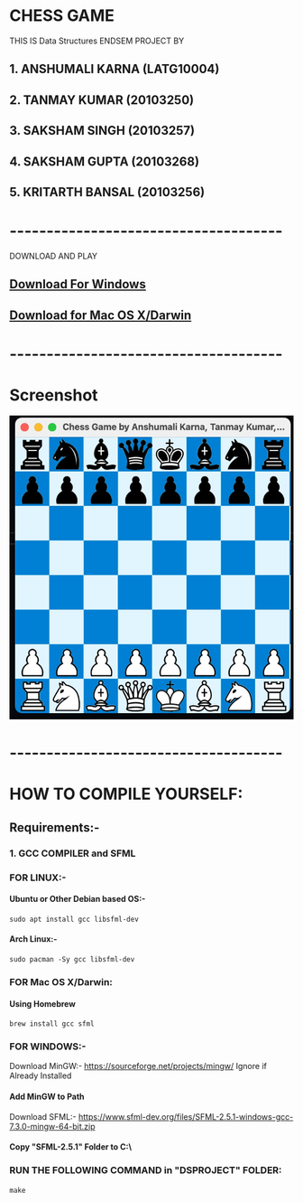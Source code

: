 # CHESS GAME

THIS IS Data Structures ENDSEM PROJECT BY

## 1. ANSHUMALI KARNA (LATG10004)

## 2. TANMAY KUMAR (20103250)

## 3. SAKSHAM SINGH (20103257)

## 4. SAKSHAM GUPTA (20103268)

## 5. KRITARTH BANSAL (20103256)

# -------------------------------------

DOWNLOAD AND PLAY <br/>

##

## [Download For Windows](https://github.com/anshumalivfx/DS-Project/releases/download/chess-game/Chess-Game-v1-Windows.zip)

## [Download for Mac OS X/Darwin](https://github.com/anshumalivfx/DS-Project/releases/download/chess-game/Chess-Game-v1-Darwin-arm64.zip)

# -------------------------------------

# Screenshot

<img src="screenshot.jpeg"/>

# -------------------------------------

# HOW TO COMPILE YOURSELF:

## Requirements:-

### 1. GCC COMPILER and SFML

### FOR LINUX:-

#### Ubuntu or Other Debian based OS:-

```console
sudo apt install gcc libsfml-dev
```

#### Arch Linux:-

```console
sudo pacman -Sy gcc libsfml-dev
```

### FOR Mac OS X/Darwin:

#### Using Homebrew

```console
brew install gcc sfml
```

### FOR WINDOWS:-

Download MinGW:- <a href = "[http:/](https://sourceforge.net/projects/mingw/)/">https://sourceforge.net/projects/mingw/</a> Ignore if Already Installed

#### Add MinGW to Path

Download SFML:- <a href="https://www.sfml-dev.org/files/SFML-2.5.1-windows-gcc-7.3.0-mingw-64-bit.zip">https://www.sfml-dev.org/files/SFML-2.5.1-windows-gcc-7.3.0-mingw-64-bit.zip</a>

#### Copy "SFML-2.5.1" Folder to C:\

### RUN THE FOLLOWING COMMAND in "DSPROJECT" FOLDER:

```console
make
```
